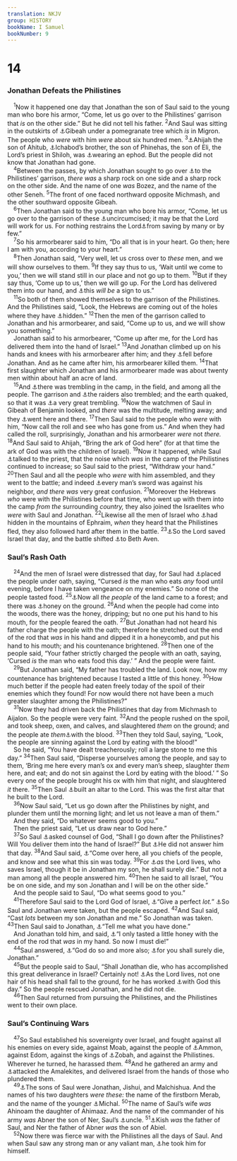 ```yaml
---
translation: NKJV
group: HISTORY
bookName: I Samuel 
bookNumber: 9
---
```


<div class="title"><h1>14</h1><h3>Jonathan Defeats the Philistines</h3></div>
<span class="verse 1sa_14_1"> <sup>1</sup>Now it happened one day that Jonathan the son of Saul said to the young man who bore his armor, “Come, let us go over to the Philistines’ garrison that <i>is</i> on the other side.” But he did not tell his father. </span>
<span class="verse 1sa_14_2"><sup>2</sup>And Saul was sitting in the outskirts of <a data-toggle="tooltip" data-placement="bottom" title="1 Sam. 14:1, 4">⚓</a>Gibeah under a pomegranate tree which <i>is</i> in Migron. The people who <i>were</i> with him <i>were</i> about six hundred men. </span>
<span class="verse 1sa_14_3"><sup>3</sup><a data-toggle="tooltip" data-placement="bottom" title="1 Sam. 13:15, 16">⚓</a>Ahijah the son of Ahitub, <a data-toggle="tooltip" data-placement="bottom" title="1 Sam. 22:9, 11, 20">⚓</a>Ichabod’s brother, the son of Phinehas, the son of Eli, the Lord’s priest in Shiloh, was <a data-toggle="tooltip" data-placement="bottom" title="1 Sam. 4:21">⚓</a>wearing an ephod. But the people did not know that Jonathan had gone.<br/></span>
<span class="verse 1sa_14_4"> <sup>4</sup>Between the passes, by which Jonathan sought to go over <a data-toggle="tooltip" data-placement="bottom" title="1 Sam. 2:28">⚓</a>to the Philistines’ garrison, <i>there</i> <i>was</i> a sharp rock on one side and a sharp rock on the other side. And the name of one <i>was</i> Bozez, and the name of the other Seneh. </span>
<span class="verse 1sa_14_5"><sup>5</sup>The front of one faced northward opposite Michmash, and the other southward opposite Gibeah.<br/></span>
<span class="verse 1sa_14_6"> <sup>6</sup>Then Jonathan said to the young man who bore his armor, “Come, let us go over to the garrison of these <a data-toggle="tooltip" data-placement="bottom" title="1 Sam. 13:23">⚓</a>uncircumcised; it may be that the Lord will work for us. For nothing restrains the Lord<a data-toggle="tooltip" data-placement="bottom" title="1 Sam. 17:26, 36; Jer. 9:25, 26">⚓</a>from saving by many or by few.”<br/></span>
<span class="verse 1sa_14_7"> <sup>7</sup>So his armorbearer said to him, “Do all that is in your heart. Go then; here I am with you, according to your heart.”<br/></span>
<span class="verse 1sa_14_8"> <sup>8</sup>Then Jonathan said, “Very well, let us cross over to <i>these</i> men, and we will show ourselves to them. </span>
<span class="verse 1sa_14_9"><sup>9</sup>If they say thus to us, ‘Wait until we come to you,’ then we will stand still in our place and not go up to them. </span>
<span class="verse 1sa_14_10"><sup>10</sup>But if they say thus, ‘Come up to us,’ then we will go up. For the Lord has delivered them into our hand, and <a data-toggle="tooltip" data-placement="bottom" title="Judg. 7:4, 7; 1 Sam. 17:46, 47; 2 Chr. 14:11; (Ps. 115:3; 135:6; Zech. 4:6; Matt. 19:26; Rom. 8:31)">⚓</a>this <i>will</i> <i>be</i> a sign to us.”<br/></span>
<span class="verse 1sa_14_11"> <sup>11</sup>So both of them showed themselves to the garrison of the Philistines. And the Philistines said, “Look, the Hebrews are coming out of the holes where they have <a data-toggle="tooltip" data-placement="bottom" title="Gen. 24:14; Judg. 6:36–40">⚓</a>hidden.” </span>
<span class="verse 1sa_14_12"><sup>12</sup>Then the men of the garrison called to Jonathan and his armorbearer, and said, “Come up to us, and we will show you something.”<br/> Jonathan said to his armorbearer, “Come up after me, for the Lord has delivered them into the hand of Israel.” </span>
<span class="verse 1sa_14_13"><sup>13</sup>And Jonathan climbed up on his hands and knees with his armorbearer after him; and they <a data-toggle="tooltip" data-placement="bottom" title="1 Sam. 13:6; 14:22">⚓</a>fell before Jonathan. And as he came after him, his armorbearer killed them. </span>
<span class="verse 1sa_14_14"><sup>14</sup>That first slaughter which Jonathan and his armorbearer made was about twenty men within about half an acre of land.<br/></span>
<span class="verse 1sa_14_15"> <sup>15</sup>And <a data-toggle="tooltip" data-placement="bottom" title="Lev. 26:8; Josh. 23:10">⚓</a>there was trembling in the camp, in the field, and among all the people. The garrison and <a data-toggle="tooltip" data-placement="bottom" title="Deut. 28:7; 2 Kin. 7:6, 7; Job 18:11">⚓</a>the raiders also trembled; and the earth quaked, so that it was <a data-toggle="tooltip" data-placement="bottom" title="1 Sam. 13:17">⚓</a>a very great trembling. </span>
<span class="verse 1sa_14_16"><sup>16</sup>Now the watchmen of Saul in Gibeah of Benjamin looked, and <i>there</i> was the multitude, melting away; and they <a data-toggle="tooltip" data-placement="bottom" title="Gen. 35:5">⚓</a>went here and there. </span>
<span class="verse 1sa_14_17"><sup>17</sup>Then Saul said to the people who <i>were</i> with him, “Now call the roll and see who has gone from us.” And when they had called the roll, surprisingly, Jonathan and his armorbearer <i>were</i> not <i>there.</i></span>
<span class="verse 1sa_14_18"><sup>18</sup>And Saul said to Ahijah, “Bring the ark of God here” (for at that time the ark of God was with the children of Israel). </span>
<span class="verse 1sa_14_19"><sup>19</sup>Now it happened, while Saul <a data-toggle="tooltip" data-placement="bottom" title="1 Sam. 14:20">⚓</a>talked to the priest, that the noise which <i>was</i> in the camp of the Philistines continued to increase; so Saul said to the priest, “Withdraw your hand.” </span>
<span class="verse 1sa_14_20"><sup>20</sup>Then Saul and all the people who <i>were</i> with him assembled, and they went to the battle; and indeed <a data-toggle="tooltip" data-placement="bottom" title="Num. 27:21">⚓</a>every man’s sword was against his neighbor, <i>and</i> <i>there</i> <i>was</i> very great confusion. </span>
<span class="verse 1sa_14_21"><sup>21</sup>Moreover the Hebrews <i>who</i> were with the Philistines before that time, who went up with them into the camp <i>from</i> <i>the</i> surrounding <i>country,</i> they also joined the Israelites who <i>were</i> with Saul and Jonathan. </span>
<span class="verse 1sa_14_22"><sup>22</sup>Likewise all the men of Israel who <a data-toggle="tooltip" data-placement="bottom" title="Judg. 7:22; 2 Chr. 20:23">⚓</a>had hidden in the mountains of Ephraim, <i>when</i> they heard that the Philistines fled, they also followed hard after them in the battle. </span>
<span class="verse 1sa_14_23"><sup>23</sup><a data-toggle="tooltip" data-placement="bottom" title="1 Sam. 13:6">⚓</a>So the Lord saved Israel that day, and the battle shifted <a data-toggle="tooltip" data-placement="bottom" title="Ex. 14:30; 2 Chr. 32:22; Hos. 1:7">⚓</a>to Beth Aven.<br/></span>
<div class="title"><h3>Saul’s Rash Oath</h3></div>
<span class="verse 1sa_14_24"> <sup>24</sup>And the men of Israel were distressed that day, for Saul had <a data-toggle="tooltip" data-placement="bottom" title="1 Sam. 13:5">⚓</a>placed the people under oath, saying, “Cursed <i>is</i> the man who eats <i>any</i> food until evening, before I have taken vengeance on my enemies.” So none of the people tasted food. </span>
<span class="verse 1sa_14_25"><sup>25</sup><a data-toggle="tooltip" data-placement="bottom" title="Josh. 6:26">⚓</a>Now all <i>the</i> <i>people</i> of the land came to a forest; and there was <a data-toggle="tooltip" data-placement="bottom" title="Deut. 9:28; Matt. 3:5">⚓</a>honey on the ground. </span>
<span class="verse 1sa_14_26"><sup>26</sup>And when the people had come into the woods, there was the honey, dripping; but no one put his hand to his mouth, for the people feared the oath. </span>
<span class="verse 1sa_14_27"><sup>27</sup>But Jonathan had not heard his father charge the people with the oath; therefore he stretched out the end of the rod that <i>was</i> in his hand and dipped it in a honeycomb, and put his hand to his mouth; and his countenance brightened. </span>
<span class="verse 1sa_14_28"><sup>28</sup>Then one of the people said, “Your father strictly charged the people with an oath, saying, ‘Cursed <i>is</i> the man who eats food this day.’ ” And the people were faint.<br/></span>
<span class="verse 1sa_14_29"> <sup>29</sup>But Jonathan said, “My father has troubled the land. Look now, how my countenance has brightened because I tasted a little of this honey. </span>
<span class="verse 1sa_14_30"><sup>30</sup>How much better if the people had eaten freely today of the spoil of their enemies which they found! For now would there not have been a much greater slaughter among the Philistines?”<br/></span>
<span class="verse 1sa_14_31"> <sup>31</sup>Now they had driven back the Philistines that day from Michmash to Aijalon. So the people were very faint. </span>
<span class="verse 1sa_14_32"><sup>32</sup>And the people rushed on the spoil, and took sheep, oxen, and calves, and slaughtered <i>them</i> on the ground; and the people ate <i>them</i><a data-toggle="tooltip" data-placement="bottom" title="Ex. 3:8; Num. 13:27; Matt. 3:4">⚓</a>with the blood. </span>
<span class="verse 1sa_14_33"><sup>33</sup>Then they told Saul, saying, “Look, the people are sinning against the Lord by eating with the blood!”<br/> So he said, “You have dealt treacherously; roll a large stone to me this day.” </span>
<span class="verse 1sa_14_34"><sup>34</sup>Then Saul said, “Disperse yourselves among the people, and say to them, ‘Bring me here every man’s ox and every man’s sheep, slaughter <i>them</i> here, and eat; and do not sin against the Lord by eating with the blood.’ ” So every one of the people brought his ox with him that night, and slaughtered <i>it</i> there. </span>
<span class="verse 1sa_14_35"><sup>35</sup>Then Saul <a data-toggle="tooltip" data-placement="bottom" title="Gen. 9:4; Lev. 3:17; 17:10–14; 19:26; Deut. 12:16, 23, 24; Acts 15:20">⚓</a>built an altar to the Lord. This was the first altar that he built to the Lord.<br/></span>
<span class="verse 1sa_14_36"> <sup>36</sup>Now Saul said, “Let us go down after the Philistines by night, and plunder them until the morning light; and let us not leave a man of them.”<br/> And they said, “Do whatever seems good to you.”<br/> Then the priest said, “Let us draw near to God here.”<br/></span>
<span class="verse 1sa_14_37"> <sup>37</sup>So Saul <a data-toggle="tooltip" data-placement="bottom" title="1 Sam. 7:12, 17; 2 Sam. 24:25">⚓</a>asked counsel of God, “Shall I go down after the Philistines? Will You deliver them into the hand of Israel?” But <a data-toggle="tooltip" data-placement="bottom" title="Judg. 20:18">⚓</a>He did not answer him that day. </span>
<span class="verse 1sa_14_38"><sup>38</sup>And Saul said, <a data-toggle="tooltip" data-placement="bottom" title="1 Sam. 28:6">⚓</a>“Come over here, all you chiefs of the people, and know and see what this sin was today. </span>
<span class="verse 1sa_14_39"><sup>39</sup>For <a data-toggle="tooltip" data-placement="bottom" title="Josh. 7:14; 1 Sam. 10:19">⚓</a><i>as</i> the Lord lives, who saves Israel, though it be in Jonathan my son, he shall surely die.” But not a man among all the people answered him. </span>
<span class="verse 1sa_14_40"><sup>40</sup>Then he said to all Israel, “You be on one side, and my son Jonathan and I will be on the other side.”<br/> And the people said to Saul, “Do what seems good to you.”<br/></span>
<span class="verse 1sa_14_41"> <sup>41</sup>Therefore Saul said to the Lord God of Israel, <a data-toggle="tooltip" data-placement="bottom" title="1 Sam. 14:24, 44; 2 Sam. 12:5">⚓</a>“Give a perfect <i>lot.</i>” <a data-toggle="tooltip" data-placement="bottom" title="Prov. 16:33; Acts 1:24–26">⚓</a>So Saul and Jonathan were taken, but the people escaped. </span>
<span class="verse 1sa_14_42"><sup>42</sup>And Saul said, “Cast <i>lots</i> between my son Jonathan and me.” So Jonathan was taken. </span>
<span class="verse 1sa_14_43"><sup>43</sup>Then Saul said to Jonathan, <a data-toggle="tooltip" data-placement="bottom" title="Josh. 7:16; 1 Sam. 10:20, 21">⚓</a>“Tell me what you have done.”<br/> And Jonathan told him, and said, <a data-toggle="tooltip" data-placement="bottom" title="Josh. 7:19">⚓</a>“I only tasted a little honey with the end of the rod that <i>was</i> in my hand. So now I must die!”<br/></span>
<span class="verse 1sa_14_44"> <sup>44</sup>Saul answered, <a data-toggle="tooltip" data-placement="bottom" title="1 Sam. 14:27">⚓</a>“God do so and more also; <a data-toggle="tooltip" data-placement="bottom" title="Ruth 1:17; 1 Sam. 25:22">⚓</a>for you shall surely die, Jonathan.”<br/></span>
<span class="verse 1sa_14_45"> <sup>45</sup>But the people said to Saul, “Shall Jonathan die, who has accomplished this great deliverance in Israel? Certainly not! <a data-toggle="tooltip" data-placement="bottom" title="1 Sam. 14:39">⚓</a>As the Lord lives, not one hair of his head shall fall to the ground, for he has worked <a data-toggle="tooltip" data-placement="bottom" title="2 Sam. 14:11; 1 Kin. 1:52; Luke 21:18; Acts 27:34">⚓</a>with God this day.” So the people rescued Jonathan, and he did not die.<br/></span>
<span class="verse 1sa_14_46"> <sup>46</sup>Then Saul returned from pursuing the Philistines, and the Philistines went to their own place.<br/></span>
<div class="title"><h3>Saul’s Continuing Wars</h3></div>
<span class="verse 1sa_14_47"> <sup>47</sup>So Saul established his sovereignty over Israel, and fought against all his enemies on every side, against Moab, against the people of <a data-toggle="tooltip" data-placement="bottom" title="(2 Cor. 6:1; Phil. 2:12, 13)">⚓</a>Ammon, against Edom, against the kings of <a data-toggle="tooltip" data-placement="bottom" title="1 Sam. 11:1–13">⚓</a>Zobah, and against the Philistines. Wherever he turned, he harassed <i>them.</i></span>
<span class="verse 1sa_14_48"><sup>48</sup>And he gathered an army and <a data-toggle="tooltip" data-placement="bottom" title="2 Sam. 10:6">⚓</a>attacked the Amalekites, and delivered Israel from the hands of those who plundered them.<br/></span>
<span class="verse 1sa_14_49"> <sup>49</sup><a data-toggle="tooltip" data-placement="bottom" title="Ex. 17:16; 1 Sam. 15:3–7">⚓</a>The sons of Saul were Jonathan, Jishui, and Malchishua. And the names of his two daughters <i>were</i> <i>these:</i> the name of the firstborn Merab, and the name of the younger <a data-toggle="tooltip" data-placement="bottom" title="1 Sam. 31:2; 1 Chr. 8:33">⚓</a>Michal. </span>
<span class="verse 1sa_14_50"><sup>50</sup>The name of Saul’s wife <i>was</i> Ahinoam the daughter of Ahimaaz. And the name of the commander of his army <i>was</i> Abner the son of Ner, Saul’s <a data-toggle="tooltip" data-placement="bottom" title="1 Sam. 18:17–20, 27; 19:12">⚓</a>uncle. </span>
<span class="verse 1sa_14_51"><sup>51</sup><a data-toggle="tooltip" data-placement="bottom" title="1 Sam. 10:14">⚓</a>Kish <i>was</i> the father of Saul, and Ner the father of Abner <i>was</i> the son of Abiel.<br/></span>
<span class="verse 1sa_14_52"> <sup>52</sup>Now there was fierce war with the Philistines all the days of Saul. And when Saul saw any strong man or any valiant man, <a data-toggle="tooltip" data-placement="bottom" title="1 Sam. 9:1, 21">⚓</a>he took him for himself.<br/></span>
